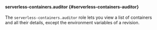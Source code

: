 #### serverless-containers.auditor {#serverless-containers-auditor}

The `serverless-containers.auditor` role lets you view a list of containers and all their details, except the environment variables of a revision.
